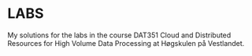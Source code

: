 # LABS
My solutions for the labs in the course DAT351 Cloud and Distributed Resources for High Volume Data Processing at Høgskulen på Vestlandet.
